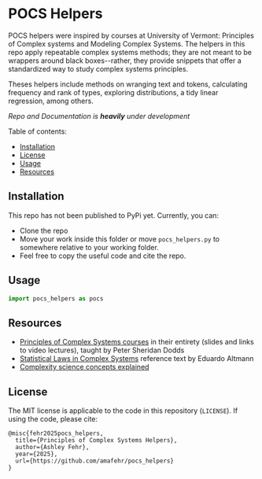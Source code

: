# POCS Helpers

POCS helpers were inspired by courses at University of Vermont: Principles of Complex systems and Modeling Complex Systems. The helpers in this repo apply repeatable complex systems methods; they are not meant to be wrappers around black boxes--rather, they provide snippets that offer a standardized way to study complex systems principles.

Theses helpers include methods on wranging text and tokens, calculating frequency and rank of types, exploring distributions, a tidy linear regression, among others.

*Repo and Documentation is **heavily** under development*


Table of contents:
- [Installation](#installation)
- [License](#license)
- [Usage](#usage)
- [Resources](#resources)
<!-- - [Developer Notes](#developer-notes)
- [Frequent questions or issues](#frequent-questions-or-issues) -->

## Installation

This repo has not been published to PyPi yet. Currently, you can:
- Clone the repo
- Move your work inside this folder or move `pocs_helpers.py` to somewhere relative to your working folder.
- Feel free to copy the useful code and cite the repo.

## Usage

```python
import pocs_helpers as pocs
```

## Resources
- [Principles of Complex Systems courses](https://pdodds.w3.uvm.edu/teaching/courses/2024-2025pocsverse/) in their entirety (slides and links to video lectures), taught by Peter Sheridan Dodds
- [Statistical Laws in Complex Systems](https://arxiv.org/abs/2407.19874) reference text by Eduardo Altmann
- [Complexity science concepts explained](https://complexityexplained.github.io/)


## License

The MIT license is applicable to the code in this repository (`LICENSE`). If using the code, please cite:
```
@misc{fehr2025pocs_helpers,
  title={Principles of Complex Systems Helpers},
  author={Ashley Fehr},
  year={2025},
  url={https://github.com/amafehr/pocs_helpers}
}
```
<!-- ## Developer notes
## Frequent questions or issues -->